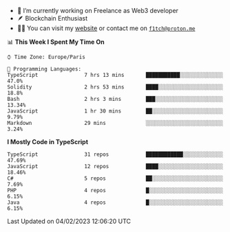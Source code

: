 - 🔭 I’m currently working on Freelance as Web3 developer
- 🪶 Blockchain Enthusiast
- 👨‍💻 You can visit my [website](https://f1tch.xyz) or contact me on [`f1tch@proton.me`](mailto:f1tch@proton.me)

<!--START_SECTION:waka-->
📊 **This Week I Spent My Time On** 

```text
⌚︎ Time Zone: Europe/Paris

💬 Programming Languages: 
TypeScript               7 hrs 13 mins       ███████████░░░░░░░░░░░░░░   47.0% 
Solidity                 2 hrs 53 mins       ████░░░░░░░░░░░░░░░░░░░░░   18.8% 
Bash                     2 hrs 3 mins        ███░░░░░░░░░░░░░░░░░░░░░░   13.34% 
JavaScript               1 hr 30 mins        ██░░░░░░░░░░░░░░░░░░░░░░░   9.79% 
Markdown                 29 mins             ░░░░░░░░░░░░░░░░░░░░░░░░░   3.24%

```

**I Mostly Code in TypeScript** 

```text
TypeScript               31 repos            ████████████░░░░░░░░░░░░░   47.69% 
JavaScript               12 repos            ████░░░░░░░░░░░░░░░░░░░░░   18.46% 
C#                       5 repos             ██░░░░░░░░░░░░░░░░░░░░░░░   7.69% 
PHP                      4 repos             █░░░░░░░░░░░░░░░░░░░░░░░░   6.15% 
Java                     4 repos             █░░░░░░░░░░░░░░░░░░░░░░░░   6.15%

```



 Last Updated on 04/02/2023 12:06:20 UTC
<!--END_SECTION:waka-->
